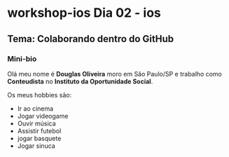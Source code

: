 # workshop-ios Dia 02 - ios

## Tema: Colaborando dentro do GitHub

### Mini-bio

Olá meu nome é **Douglas Oliveira** moro em São Paulo/SP e trabalho como **Conteudista** no **Instituto da Oportunidade Social**.

Os meus hobbies são:
- Ir ao cinema
- Jogar videogame
- Ouvir música 
- Assistir futebol
- jogar basquete
- Jogar sinuca
